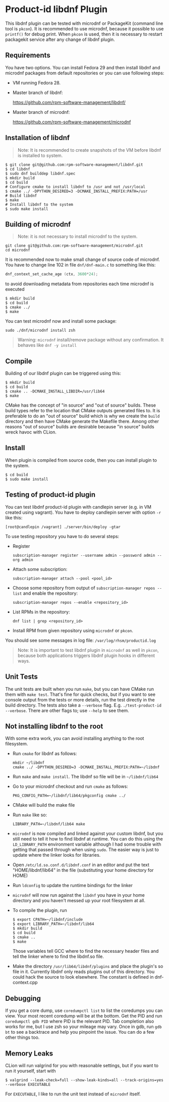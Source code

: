 Product-id libdnf Plugin
========================

This libdnf plugin can be tested with microdnf or PackageKit (command line
tool is `pkcon`). It is recommended to use microdnf, because it possible to
use `printf()` for debug print. When `pkcon` is used, then it is necessary
to restart packagekit service after any change of libdnf plugin.

Requirements
------------

You have two options. You can install Fedora 29 and then install
libdnf and microdnf packages from default repositories or you can use
following steps:

* VM running Fedora 28.
* Master branch of libdnf:

  https://github.com/rpm-software-management/libdnf/

* Master branch of microdnf:

  https://github.com/rpm-software-management/microdnf

Installation of libdnf
----------------------

> Note: It is recommended to create snapshots of the VM before libdnf is
> installed to system.


    $ git clone git@github.com:rpm-software-management/libdnf.git
    $ cd libdnf
    $ sudo dnf builddep libdnf.spec
    $ mkdir build
    $ cd build
    # Configure cmake to install libdnf to /usr and not /usr/local
    $ cmake ../ -DPYTHON_DESIRED=3 -DCMAKE_INSTALL_PREFIX:PATH=/usr
    # Build libdnf
    $ make
    # Install libdnf to the system
    $ sudo make install

Building of microdnf
--------------------

> Note: it is not necessary to install microdnf to the system.

    git clone git@github.com:rpm-software-management/microdnf.git
    cd microdnf

It is recommended now to make small change of source code of
microdnf. You have to change line 102 in file `dnf/dnf-main.c` to
something like this:

```c
dnf_context_set_cache_age (ctx, 3600*24);
```

to avoid downloading metadata from repositories each time microdnf
is executed

    $ mkdir build
    $ cd build
    $ cmake ../
    $ make

You can test microdnf now and install some package:

    sudo ./dnf/microdnf install zsh

> Warning: `microdnf` install/remove package without any confirmation.
> It behaves like `dnf -y install`

Compile
-------

Building of our libdnf plugin can be triggered using this:

    $ mkdir build
    $ cd build
    $ cmake .. -DCMAKE_INSTALL_LIBDIR=/usr/lib64
    $ make
    
CMake has the concept of "in source" and "out of source" builds.  These build
types refer to the location that CMake outputs generated files to.  It is 
preferable to do an "out of source" build which is why we create the `build`
directory and then have CMake generate the Makefile there.  Among other reasons
"out of source" builds are desirable because "in source" builds wreck havoc
with CLion.

Install
-------

When plugin is compiled from source code, then you can install plugin to the system.

    $ cd build
    $ sudo make install

Testing of product-id plugin
----------------------------

You can test libdnf product-id plugin with candlepin server (e.g. in VM created
using vagrant). You have to deploy candlepin server with option `-r` like this:

```
[root@candlepin /vagrant] ./server/bin/deploy -gtar
```

To use testing repository you have to do several steps:

* Register

  ```
  subscription-manager register --username admin --password admin --org admin
  ```

* Attach some subscription:

  ```
  subscription-manager attach --pool <pool_id>
  ```

* Choose some repository from output of `subscription-manager repos --list` and
  enable the repository:
  
  ```
  subscription-manager repos --enable <repository_id>
  ```

* List RPMs in the repository:

  ```
  dnf list | grep <repository_id>
  ```

* Install RPM from given repository using `microdnf` or `pkcon`.

You should see some messages in log file: `/var/log/rhsm/productid.log`

> Note: It is important to test libdnf plugin in `microdnf` as well in `pkcon`,
  because both applications triggers libdnf plugin hooks in different ways.

Unit Tests
----------

The unit tests are built when you run `make`, but you can have CMake run them
with `make test`.  That's fine for quick checks, but if you want to see console
output from the tests or more details, run the test directly in the build
directory.  The tests also take a `--verbose` flag.  E.g.
`./test-product-id --verbose`.  There are other flags to; use `--help` to 
see them.

Not installing libdnf to the root
---------------------------------

With some extra work, you can avoid installing anything to the root filesystem.

* Run `cmake` for libdnf as follows:

  ```
  mkdir ~/libdnf
  cmake ../ -DPYTHON_DESIRED=3 -DCMAKE_INSTALL_PREFIX:PATH=~/libdnf
  ```

* Run `make` and `make install`.  The libdnf so file will be in `~/libdnf/lib64`
* Go to your microdnf checkout and run `cmake` as follows:

  ```
  PKG_CONFIG_PATH=~/libdnf/lib64/pkgconfig cmake ../
  ```

* CMake will build the make file
* Run `make` like so:

  ```
  LIBRARY_PATH=~/libdnf/lib64 make
  ```

* `microdnf` is now compiled and linked against your custom libdnf, but you
  still need to tell it how to find libdnf at runtime.  You can do this using
  the `LD_LIBRARY_PATH` environment variable although I had some trouble with
  getting that passed through when using `sudo`.  The easier way is just to
  update where the linker looks for libraries.
* Open `/etc/ld.so.conf.d/libdnf.conf` in an editor and put the text
  "HOME/libdnf/lib64" in the file (substituting your home directory for
  HOME)
* Run `ldconfig` to update the runtime bindings for the linker
* `microdnf` will now run against the `libdnf` you have in your home directory
  and you haven't messed up your root filesystem at all.
* To compile the plugin, run

  ```
  $ export CPATH=~/libdnf/include
  $ export LIBRARY_PATH=~/libdnf/lib64
  $ mkdir build
  $ cd build
  $ cmake ..
  $ make
  ```

  Those variables tell GCC where to find the necessary header files and tell
  the linker where to find the libdnf.so file.
* Make the directory `/usr/lib64/libdnf/plugins` and place the plugin's so file
  in it.  Currently libdnf only reads plugins out of this directory.  You could
  hack the source to look elsewhere.  The constant is defined in dnf-context.cpp

Debugging
---------

If you get a core dump, use `coredumpctl list` to list the coredumps you can
view.  Your most recent coredump will be at the bottom.  Get the PID and run
`coredumpctl gdb PID` where PID is the relevant PID.  Tab completion also works
for me, but I use zsh so your mileage may vary.  Once in gdb, run `gdb bt` to
see a backtrace and help you pinpoint the issue.  You can do a few other things
too.

Memory Leaks
------------

CLion will run valgrind for you with reasonable settings, but if you want to
run it yourself, start with

```
$ valgrind --leak-check=full --show-leak-kinds=all --track-origins=yes --verbose EXECUTABLE
```

For `EXECUTABLE`, I like to run the unit test instead of `microdnf` itself.
